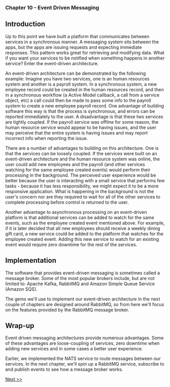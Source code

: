 ### Chapter 10 - Event Driven Messaging

## Introduction

Up to this point we have built a platform that communicates between services in a synchronous manner. A messaging system sits between the apps, but the apps are issuing requests and expecting immediate responses. This pattern works great for retrieving and modifying data. What if you want your services to be notified when something happens in another service? Enter the event-driven architecture.

An event-driven architecture can be demonstrated by the following example: Imagine you have two services, one is an human resources system and another is a payroll system. In a synchronous system, a new employee record could be created in the human resources record, and then in a synchronous workflow (a Active Model callback, a call from a service object, etc) a call could then be made to pass some info to the payroll system to create a new employee payroll record. One advantage of building software this way is that the process is synchronous, and errors can be reported immediately to the user. A disadvantage is that these two services are tightly coupled. If the payroll service was offline for some reason, the human resource service would appear to be having issues, and the user may perceive that the entire system is having issues and may report incorrect info when reporting the issue.

There are a number of advantages to building on this architecture. One is that the services can be loosely coupled. If the services were built on an event-driven architecture and the human resource system was online, the user could add new employees and the payroll (and other services watching for the same employee created events) would perform their processing in the background. The perceived user experience would be better because the user is interacting with a small service that performs few tasks - because it has less responsibility, we might expect it to be a more responsive application. What is happening in the background is not the user's concern nor are they required to wait for all of the other services to complete processing before control is returned to the user.

Another advantage to asynchronous processing on an event-driven platform is that additional services can be added to watch for the same events, such as the employee created event mentioned above. For example, if it is later decided that all new employees should receive a weekly dining gift card, a new service could be added to the platform that watches for the employee created event. Adding this new service to watch for an existing event would require zero downtime for the rest of the services.

## Implementation

The software that provides event-driven messaging is sometimes called a message broker. Some of the most popular brokers include, but are not limited to: Apache Kafka, RabbitMQ and Amazon Simple Queue Service (Amazon SQS).

The gems we'll use to implement our event-driven architecture in the next couple of chapters are designed around RabbitMQ, so from here we'll focus on the features provided by the RabbitMQ message broker.

## Wrap-up

Event driven messaging architectures provide numerous advantages. Some of these advantages are loose-coupling of services, zero downtime when adding new services and in some cases a better user experience.

Earlier, we implemented the NATS service to route messages between our services. In the next chapter, we'll spin up a RabbitMQ service, subscribe to and publish events to see how a message broker works.

[Next >>](120-chapter-11.md)
